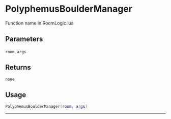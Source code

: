 # PolyphemusBoulderManager
Function name in RoomLogic.lua
## Parameters
`room`, `args`
## Returns
`none`
## Usage
```lua
PolyphemusBoulderManager(room, args)
```
---
